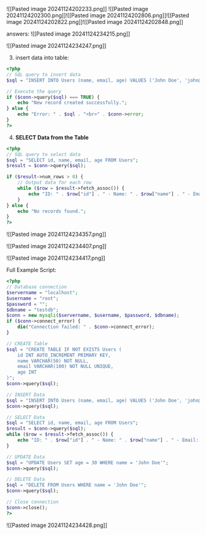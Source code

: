 ![[Pasted image 20241124202233.png]]
![[Pasted image 20241124202300.png]]![[Pasted image 20241124202806.png]]![[Pasted image 20241124202822.png]]![[Pasted image 20241124202848.png]]

answers:
![[Pasted image 20241124234215.png]]

![[Pasted image 20241124234247.png]]

3. insert data into table:
```php
<?php
// SQL query to insert data
$sql = "INSERT INTO Users (name, email, age) VALUES ('John Doe', 'john@example.com', 25)";

// Execute the query
if ($conn->query($sql) === TRUE) {
    echo "New record created successfully.";
} else {
    echo "Error: " . $sql . "<br>" . $conn->error;
}
?>

```

4. **SELECT Data from the Table**
```php
<?php
// SQL query to select data
$sql = "SELECT id, name, email, age FROM Users";
$result = $conn->query($sql);

if ($result->num_rows > 0) {
    // Output data for each row
    while ($row = $result->fetch_assoc()) {
        echo "ID: " . $row["id"] . " - Name: " . $row["name"] . " - Email: " . $row["email"] . " - Age: " . $row["age"] . "<br>";
    }
} else {
    echo "No records found.";
}
?>

```

![[Pasted image 20241124234357.png]]

![[Pasted image 20241124234407.png]]

![[Pasted image 20241124234417.png]]

Full Example Script:
```php
<?php
// Database connection
$servername = "localhost";
$username = "root";
$password = "";
$dbname = "testdb";
$conn = new mysqli($servername, $username, $password, $dbname);
if ($conn->connect_error) {
    die("Connection failed: " . $conn->connect_error);
}

// CREATE Table
$sql = "CREATE TABLE IF NOT EXISTS Users (
    id INT AUTO_INCREMENT PRIMARY KEY,
    name VARCHAR(50) NOT NULL,
    email VARCHAR(100) NOT NULL UNIQUE,
    age INT
)";
$conn->query($sql);

// INSERT Data
$sql = "INSERT INTO Users (name, email, age) VALUES ('John Doe', 'john@example.com', 25)";
$conn->query($sql);

// SELECT Data
$sql = "SELECT id, name, email, age FROM Users";
$result = $conn->query($sql);
while ($row = $result->fetch_assoc()) {
    echo "ID: " . $row["id"] . " - Name: " . $row["name"] . " - Email: " . $row["email"] . " - Age: " . $row["age"] . "<br>";
}

// UPDATE Data
$sql = "UPDATE Users SET age = 30 WHERE name = 'John Doe'";
$conn->query($sql);

// DELETE Data
$sql = "DELETE FROM Users WHERE name = 'John Doe'";
$conn->query($sql);

// Close connection
$conn->close();
?>

```
![[Pasted image 20241124234428.png]]

